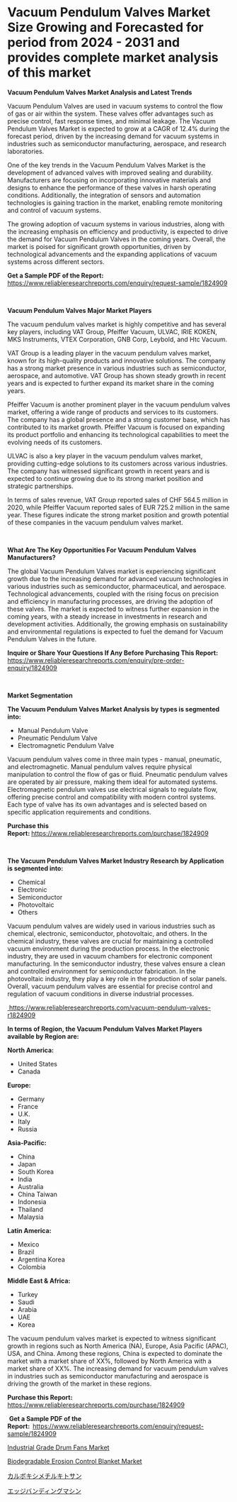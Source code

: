 <p><h1>Vacuum Pendulum Valves Market Size Growing and Forecasted for period from 2024 - 2031 and provides complete market analysis of this market</h1></p><p><strong>Vacuum Pendulum Valves Market Analysis and Latest Trends</strong></p>
<p><p>Vacuum Pendulum Valves are used in vacuum systems to control the flow of gas or air within the system. These valves offer advantages such as precise control, fast response times, and minimal leakage. The Vacuum Pendulum Valves Market is expected to grow at a CAGR of 12.4% during the forecast period, driven by the increasing demand for vacuum systems in industries such as semiconductor manufacturing, aerospace, and research laboratories.</p><p>One of the key trends in the Vacuum Pendulum Valves Market is the development of advanced valves with improved sealing and durability. Manufacturers are focusing on incorporating innovative materials and designs to enhance the performance of these valves in harsh operating conditions. Additionally, the integration of sensors and automation technologies is gaining traction in the market, enabling remote monitoring and control of vacuum systems.</p><p>The growing adoption of vacuum systems in various industries, along with the increasing emphasis on efficiency and productivity, is expected to drive the demand for Vacuum Pendulum Valves in the coming years. Overall, the market is poised for significant growth opportunities, driven by technological advancements and the expanding applications of vacuum systems across different sectors.</p></p>
<p><strong>Get a Sample PDF of the Report:&nbsp;</strong> <a href="https://www.reliableresearchreports.com/enquiry/request-sample/1824909">https://www.reliableresearchreports.com/enquiry/request-sample/1824909</a></p>
<p>&nbsp;</p>
<p><strong>Vacuum Pendulum Valves Major Market Players</strong></p>
<p><p>The vacuum pendulum valves market is highly competitive and has several key players, including VAT Group, Pfeiffer Vacuum, ULVAC, IRIE KOKEN, MKS Instruments, VTEX Corporation, GNB Corp, Leybold, and Htc Vacuum.</p><p>VAT Group is a leading player in the vacuum pendulum valves market, known for its high-quality products and innovative solutions. The company has a strong market presence in various industries such as semiconductor, aerospace, and automotive. VAT Group has shown steady growth in recent years and is expected to further expand its market share in the coming years.</p><p>Pfeiffer Vacuum is another prominent player in the vacuum pendulum valves market, offering a wide range of products and services to its customers. The company has a global presence and a strong customer base, which has contributed to its market growth. Pfeiffer Vacuum is focused on expanding its product portfolio and enhancing its technological capabilities to meet the evolving needs of its customers.</p><p>ULVAC is also a key player in the vacuum pendulum valves market, providing cutting-edge solutions to its customers across various industries. The company has witnessed significant growth in recent years and is expected to continue growing due to its strong market position and strategic partnerships.</p><p>In terms of sales revenue, VAT Group reported sales of CHF 564.5 million in 2020, while Pfeiffer Vacuum reported sales of EUR 725.2 million in the same year. These figures indicate the strong market position and growth potential of these companies in the vacuum pendulum valves market.</p></p>
<p>&nbsp;</p>
<p><strong>What Are The Key Opportunities For Vacuum Pendulum Valves Manufacturers?</strong></p>
<p><p>The global Vacuum Pendulum Valves market is experiencing significant growth due to the increasing demand for advanced vacuum technologies in various industries such as semiconductor, pharmaceutical, and aerospace. Technological advancements, coupled with the rising focus on precision and efficiency in manufacturing processes, are driving the adoption of these valves. The market is expected to witness further expansion in the coming years, with a steady increase in investments in research and development activities. Additionally, the growing emphasis on sustainability and environmental regulations is expected to fuel the demand for Vacuum Pendulum Valves in the future.</p></p>
<p><strong>Inquire or Share Your Questions If Any Before Purchasing This Report:</strong> <a href="https://www.reliableresearchreports.com/enquiry/pre-order-enquiry/1824909">https://www.reliableresearchreports.com/enquiry/pre-order-enquiry/1824909</a></p>
<p>&nbsp;</p>
<p><strong>Market Segmentation</strong></p>
<p><strong>The Vacuum Pendulum Valves Market Analysis by types is segmented into:</strong></p>
<p><ul><li>Manual Pendulum Valve</li><li>Pneumatic Pendulum Valve</li><li>Electromagnetic Pendulum Valve</li></ul></p>
<p><p>Vacuum pendulum valves come in three main types - manual, pneumatic, and electromagnetic. Manual pendulum valves require physical manipulation to control the flow of gas or fluid. Pneumatic pendulum valves are operated by air pressure, making them ideal for automated systems. Electromagnetic pendulum valves use electrical signals to regulate flow, offering precise control and compatibility with modern control systems. Each type of valve has its own advantages and is selected based on specific application requirements and conditions.</p></p>
<p><strong>Purchase this Report:&nbsp;</strong><a href="https://www.reliableresearchreports.com/purchase/1824909">https://www.reliableresearchreports.com/purchase/1824909</a></p>
<p>&nbsp;</p>
<p><strong>The Vacuum Pendulum Valves Market Industry Research by Application is segmented into:</strong></p>
<p><ul><li>Chemical</li><li>Electronic</li><li>Semiconductor</li><li>Photovoltaic</li><li>Others</li></ul></p>
<p><p>Vacuum pendulum valves are widely used in various industries such as chemical, electronic, semiconductor, photovoltaic, and others. In the chemical industry, these valves are crucial for maintaining a controlled vacuum environment during the production process. In the electronic industry, they are used in vacuum chambers for electronic component manufacturing. In the semiconductor industry, these valves ensure a clean and controlled environment for semiconductor fabrication. In the photovoltaic industry, they play a key role in the production of solar panels. Overall, vacuum pendulum valves are essential for precise control and regulation of vacuum conditions in diverse industrial processes.</p></p>
<p><a href="https://www.reliableresearchreports.com/vacuum-pendulum-valves-r1824909">&nbsp;https://www.reliableresearchreports.com/vacuum-pendulum-valves-r1824909</a></p>
<p><strong>In terms of Region, the Vacuum Pendulum Valves Market Players available by Region are:</strong></p>
<p>
    <p> <strong> North America: </strong>
        <ul>
            <li>United States</li>
            <li>Canada</li>
        </ul>
        </p> 
    <p> <strong> Europe: </strong>
        <ul>
            <li>Germany</li>
            <li>France</li>
            <li>U.K.</li>
            <li>Italy</li>
            <li>Russia</li>
        </ul>
        </p> 
    <p> <strong> Asia-Pacific: </strong>
        <ul>
            <li>China</li>
            <li>Japan</li>
            <li>South Korea</li>
            <li>India</li>
            <li>Australia</li>
            <li>China Taiwan</li>
            <li>Indonesia</li>
            <li>Thailand</li>
            <li>Malaysia</li>
        </ul>
        </p> 
    <p> <strong> Latin America: </strong>
        <ul>
            <li>Mexico</li>
            <li>Brazil</li>
            <li>Argentina Korea</li>
            <li>Colombia</li>
        </ul>
        </p> 
    <p> <strong> Middle East & Africa: </strong>
        <ul>
            <li>Turkey</li>
            <li>Saudi</li>
            <li>Arabia</li>
            <li>UAE</li>
            <li>Korea</li>
        </ul>
    </p>
    </p>
<p><p>The vacuum pendulum valves market is expected to witness significant growth in regions such as North America (NA), Europe, Asia Pacific (APAC), USA, and China. Among these regions, China is expected to dominate the market with a market share of XX%, followed by North America with a market share of XX%. The increasing demand for vacuum pendulum valves in industries such as semiconductor manufacturing and aerospace is driving the growth of the market in these regions.</p></p>
<p><strong>Purchase this Report: </strong><a href="https://www.reliableresearchreports.com/purchase/1824909">https://www.reliableresearchreports.com/purchase/1824909</a></p>
<p>&nbsp;<strong>Get a Sample PDF of the Report:&nbsp;&nbsp;</strong><a href="https://www.reliableresearchreports.com/enquiry/request-sample/1824909">https://www.reliableresearchreports.com/enquiry/request-sample/1824909</a></p>
<p><strong></strong></p>
<p><p><a href="https://github.com/okotobwrhuteie/Market-Research-Report-List-2/blob/main/industrial-grade-drum-fans-market.md">Industrial Grade Drum Fans Market</a></p><p><a href="https://issuu.com/reportprime-2/docs/biodegradable-erosion-control-blanket-market-size-">Biodegradable Erosion Control Blanket Market</a></p><p><a href="https://github.com/laurenreichert/Market-Research-Report-List-1/blob/main/358931241491.md">カルボキシメチルキトサン</a></p><p><a href="https://github.com/vtbvgl20191192/Market-Research-Report-List-1/blob/main/479656741490.md">エッジバンディングマシン</a></p></p>